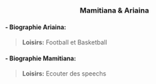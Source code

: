 ### <center> Mamitiana & Ariaina

#### - Biographie Ariaina:
  > **Loisirs:** Football et Basketball


#### - Biographie Mamitiana:
  > **Loisirs:** Ecouter des speechs
